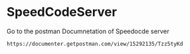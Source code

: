 # SpeedCodeServer

Go to the postman Documnetation of Speedocde server

`https://documenter.getpostman.com/view/15292135/Tzz5tyKd`
